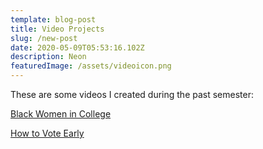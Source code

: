 ```yaml
---
template: blog-post
title: Video Projects
slug: /new-post
date: 2020-05-09T05:53:16.102Z
description: Neon
featuredImage: /assets/videoicon.png
---
```

These are some videos I created during the past semester:

[Black Women in College](https://youtu.be/bMkKR9pxvmA)



[How to Vote Early](https://drive.google.com/file/d/1nc4afypmdujLY5D6uphz35lWFCTbbRT2/view?usp=sharing)
